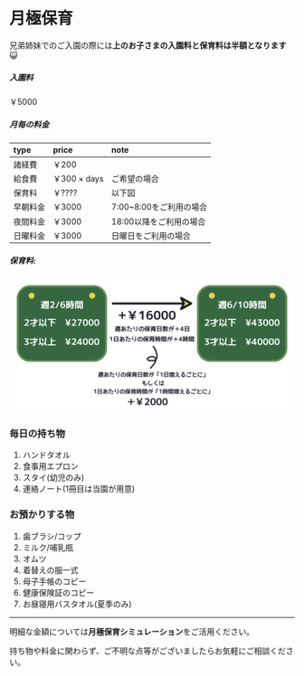# 月極保育

兄弟姉妹でのご入園の際には**上のお子さまの入園料と保育料は半額となります**😺

##### 入園料
￥5000

##### 月毎の料金
|type|price|note|
|:--|:--|:--|
|諸経費|￥200||
|給食費|￥300 × days|ご希望の場合|
|保育料|￥????|以下図|
|早朝料金|￥3000|7:00~8:00をご利用の場合|
|夜間料金|￥3000|18:00以降をご利用の場合|
|日曜料金|￥3000|日曜日をご利用の場合|

##### 保育料:
![as?fetch=hast](../svg/month.fee.svg)

### 毎日の持ち物

1. ハンドタオル
2. 食事用エプロン
3. スタイ(幼児のみ)
4. 連絡ノート(1冊目は当園が用意)

### お預かりする物

1. 歯ブラシ/コップ
2. ミルク/哺乳瓶
3. オムツ
4. 着替えの服一式
5. 母子手帳のコピー
6. 健康保険証のコピー
7. お昼寝用バスタオル(夏季のみ)

***

明細な金額については**月極保育シミュレーション**をご活用ください。

持ち物や料金に関わらず、ご不明な点等がございましたらお気軽にご相談ください。
